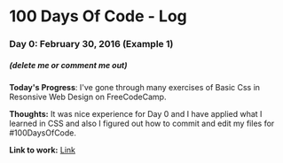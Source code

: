 # 100 Days Of Code - Log

### Day 0: February 30, 2016 (Example 1)
##### (delete me or comment me out)

**Today's Progress**: I've gone through many exercises of Basic Css in Resonsive Web Design on FreeCodeCamp.

**Thoughts:** It was nice experience for Day 0 and I have applied what I learned in CSS and also I figured out how to commit and edit my files for #100DaysOfCode.

**Link to work:** [Link](https://github.com/rishav10/100-days-of-code/blob/master/my_progress/Day%200)

